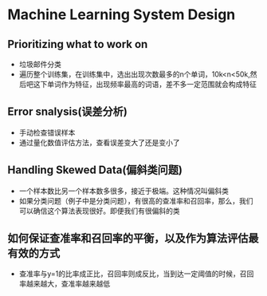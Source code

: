 # Machine Learning System Design

## Prioritizing what to work on

* 垃圾邮件分类
* 遍历整个训练集，在训练集中，选出出现次数最多的n个单词，10k<n<50k,然后吧这下单词作为特征，出现频率最高的词语，差不多一定范围就会构成特征

## Error snalysis(误差分析)

* 手动检查错误样本
* 通过量化数值评估方法，查看误差变大了还是变小了

## Handling Skewed Data(偏斜类问题)

* 一个样本数比另一个样本数多很多，接近于极端。这种情况叫偏斜类
* 如果分类问题（例子中是分类问题），有很高的查准率和召回率，那么，我们可以确信这个算法表现很好。即便我们有很偏斜的类

## 如何保证查准率和召回率的平衡，以及作为算法评估最有效的方式

* 查准率与y=1的比率成正比，召回率则成反比，当到达一定阈值的时候，召回率越来越大，查准率越来越低
